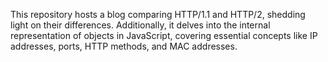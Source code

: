  This repository hosts a blog comparing HTTP/1.1 and HTTP/2, shedding light on their differences. Additionally, it delves into the internal representation of objects in JavaScript, covering essential concepts like IP addresses, ports, HTTP methods, and MAC addresses.
